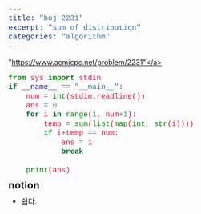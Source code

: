 ```yaml
---
title: "boj 2231"
excerpt: "sum of distribution"
categories: "algorithm"
---
```


<style>
code {
  font-family: Consolas,"courier new";
  color: crimson;
  background-color: #f1f1f1;
  padding: 2px;
  font-size: 105%;
}
</style>

<a herf = "https://www.acmicpc.net/problem/2231">"https://www.acmicpc.net/problem/2231"</a>

```python
from sys import stdin
if __name__ == "__main__":
    num = int(stdin.readline())
    ans = 0
    for i in range(1, num+1):
        temp = sum(list(map(int, str(i))))
        if i+temp == num:
            ans = i
            break
        
    print(ans)
```

<div style = "font-size: 20px; line-height: 15px;">
<strong>notion</strong><br>
</div>

<div style = "font-size: 15px; line-height: 20px;">
<ul>
<li>쉽다.</li>
</ul>





        

